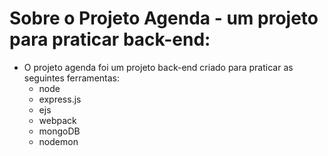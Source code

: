 # Sobre o Projeto Agenda - um projeto para praticar back-end:

- O projeto agenda foi um projeto back-end criado para praticar as seguintes ferramentas:
  - node
  - express.js
  - ejs
  - webpack
  - mongoDB
  - nodemon
